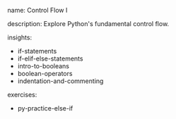 name: Control Flow I

description: Explore Python's fundamental control flow.

insights:
  - if-statements
  - if-elif-else-statements
  - intro-to-booleans
  - boolean-operators
  - indentation-and-commenting

exercises:
  - py-practice-else-if